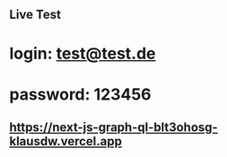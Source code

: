 ## Live Test
# login: test@test.de
# password: 123456

## https://next-js-graph-ql-blt3ohosg-klausdw.vercel.app

